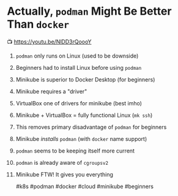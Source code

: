 # Actually, `podman` Might Be Better Than `docker`

📺 <https://youtu.be/NlDD3rQoooY>

1. `podman` only runs on Linux (used to be downside)
1. Beginners had to install Linux before using `podman`
1. Minikube is superior to Docker Desktop (for beginners)
1. Minikube requires a "driver"
1. VirtualBox one of drivers for minikube (best imho)
1. Minikube + VirtualBox = fully functional Linux (`mk ssh`)
1. This removes primary disadvantage of `podman` for beginners
1. Minikube *installs* `podman` (with `docker` name support)
1. `podman` seems to be keeping itself more current
1. `podman` is already aware of `cgroupsv2`
1. Minikube FTW! It gives you everything

    #k8s #podman #docker #cloud #minikube #beginners
